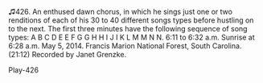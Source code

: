 ♫426. An enthused dawn chorus, in which he sings just one or two
renditions of each of his 30 to 40 different songs types before hustling
on to the next. The first three minutes have the following sequence of
song types: A B C D E E F G G H H I J I K L M M N N. 6:11 to 6:32
a.m. Sunrise at 6:28 a.m. May 5, 2014.
Francis Marion National Forest, South Carolina. (21:12) Recorded by
Janet Grenzke.

Play-426
